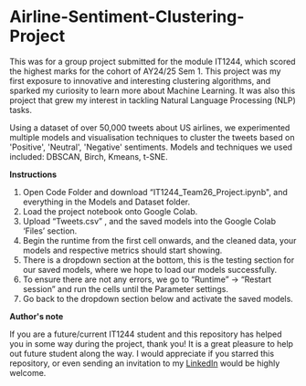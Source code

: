 # Airline-Sentiment-Clustering-Project

This was for a group project submitted for the module IT1244, which scored the highest marks for the cohort of AY24/25 Sem 1. This project was my first exposure to innovative and interesting clustering algorithms, and sparked my curiosity to learn more about Machine Learning. It was also this project that grew my interest in tackling Natural Language Processing (NLP) tasks.

Using a dataset of over 50,000 tweets about US airlines, we experimented multiple models and visualisation techniques to cluster the tweets based on 'Positive', 'Neutral', 'Negative' sentiments. Models and techniques we used included: DBSCAN, Birch, Kmeans, t-SNE.

**Instructions**

1. Open Code Folder and download “IT1244_Team26_Project.ipynb", and everything in the Models and Dataset folder. 
2. Load the project notebook onto Google Colab. 
3. Upload “Tweets.csv” , and the saved models into the Google Colab ‘Files’ section. 
4. Begin the runtime from the first cell onwards, and the cleaned data, your models and respective metrics should start showing. 
5. There is a dropdown section at the bottom, this is the testing section for our saved models, where we hope to load our models successfully. 
6. To ensure there are not any errors, we go to “Runtime” -> “Restart session” and run the cells until the Parameter settings.
7. Go back to the dropdown section below and activate the saved models.

**Author's note**

If you are a future/current IT1244 student and this repository has helped you in some way during the project, thank you! It is a great pleasure to help out future student along the way. I would appreciate if you starred this repository, or even sending an invitation to my [LinkedIn](https://www.linkedin.com/in/edseltan/) would be highly welcome.
